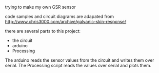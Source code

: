 trying to make my own GSR sensor

code samples and circuit diagrams are adapated from
http://www.chris3000.com/archive/galvanic-skin-response/

there are several parts to this project:
- the circuit
- arduino
- Processing

The arduino reads the sensor values from the circuit and writes them over serial. The Processing script reads the values over serial and plots them.
